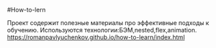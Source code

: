 #How-to-lern

Проект содержит полезные материалы про эффективные подходы к обучению. Используются технологии:БЭМ,nested,flex,animation.
https://romanpavlyuchenkov.github.io/how-to-learn/index.html 
